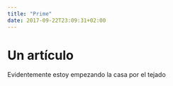 ```yaml
---
title: "Prime"
date: 2017-09-22T23:09:31+02:00
---
```


# Un artículo

Evidentemente estoy empezando la casa por el tejado

